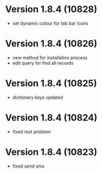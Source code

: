 # Version 1.8.4 (10828)
- set dynamic colour for tab bar icons

# Version 1.8.4 (10826)
- new method for installation process
- edit query for find all records

# Version 1.8.4 (10825)
- dictionary keys updated

# Version 1.8.4 (10824)
- fixed rest problem

# Version 1.8.4 (10823)
- fixed send sms
